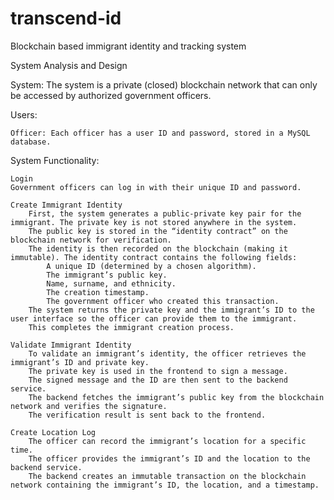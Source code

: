 # transcend-id
Blockchain based immigrant identity and tracking system


System Analysis and Design

System:
The system is a private (closed) blockchain network that can only be accessed by authorized government officers.

Users:

    Officer: Each officer has a user ID and password, stored in a MySQL database.

System Functionality:

    Login
    Government officers can log in with their unique ID and password.

    Create Immigrant Identity
        First, the system generates a public-private key pair for the immigrant. The private key is not stored anywhere in the system.
        The public key is stored in the “identity contract” on the blockchain network for verification.
        The identity is then recorded on the blockchain (making it immutable). The identity contract contains the following fields:
            A unique ID (determined by a chosen algorithm).
            The immigrant’s public key.
            Name, surname, and ethnicity.
            The creation timestamp.
            The government officer who created this transaction.
        The system returns the private key and the immigrant’s ID to the user interface so the officer can provide them to the immigrant.
        This completes the immigrant creation process.

    Validate Immigrant Identity
        To validate an immigrant’s identity, the officer retrieves the immigrant’s ID and private key.
        The private key is used in the frontend to sign a message.
        The signed message and the ID are then sent to the backend service.
        The backend fetches the immigrant’s public key from the blockchain network and verifies the signature.
        The verification result is sent back to the frontend.

    Create Location Log
        The officer can record the immigrant’s location for a specific time.
        The officer provides the immigrant’s ID and the location to the backend service.
        The backend creates an immutable transaction on the blockchain network containing the immigrant’s ID, the location, and a timestamp.

